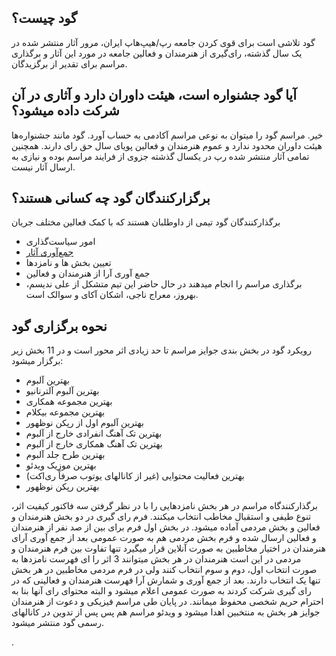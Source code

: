 ## گود چیست؟
گود تلاشی است برای قوی کردن جامعه رپ/هیپ‌هاپ ایران، مرور آثار منتشر شده در یک سال گذشته، رای‌گیری از هنرمندان و فعالین جامعه در مورد این آثار و برگذاری مراسم
برای تقدیر از برگزیدگان.
## آیا گود جشنواره است، هیئت داوران دارد و آثاری در آن شرکت داده میشود؟
خیر. مراسم گود را میتوان به نوعی مراسم آکادمی به حساب آورد. گود مانند جشنواره‌ها هیئت داوران محدود ندارد و عموم هنرمندان و فعالین پویای سال حق رای دارند.
همچنین تمامی آثار منتشر شده رپ در یکسال گذشته جزوی از فرایند مراسم بوده و نیازی به ارسال آثار نیست.
## برگزارکنندگان گود چه کسانی هستند؟
برگذارکنندگان گود تیمی از داوطلبان هستند که با کمک فعالین مختلف جریان 
- امور سیاست‌گذاری
- [جمع‌آوری آثار](https://github.com/gowdcommunity/gowd/blob/main/2nd%20Year%20Rleases.md)
- تعیین بخش ها و نامزدها
- جمع آوری آرا از هنرمندان و فعالین 
- برگذاری مراسم را انجام میدهند
در حال حاضر این تیم متشکل از علی ندیسم، بهروز، معراج ناجی، اشکان آکای و سوالک است.
## نحوه برگزاری گود
رویکرد گود در بخش بندی جوایز مراسم تا حد زیادی اثر محور است و در 11 بخش زیر برگزار میشود:
- بهترین آلبوم
- بهترین آلبوم آلترنانیو
- بهترین مجموعه همکاری
- بهترین مجموعه بیکلام
- بهترین آلبوم اول از رپکن نوظهور
- بهترین تک آهنگ انفرادی خارج از آلبوم
- بهترین تک آهنگ همکاری خارج از آلبوم
- بهترین طرح جلد آلبوم
- بهترین موزیک ویدئو
- بهترین فعالیت محتوایی (غیر از کانالهای یوتوب صرفاً ری‌اکت)
- بهترین رپکن نوظهور

برگذارکنندگاه مراسم در هر بخش نامزدهایی را با در نظر گرفتن سه فاکتور کیفیت اثر، تنوع طیفی و استقبال مخاطب انتخاب میکنند.
فرم رای گیری در دو بخش هنرمندان و فعالین و بخش مردمی آماده میشود. در بخش اول فرم برای بین از صد نفر از هنرمندان و فعالین ارسال شده و فرم بخش مردمی هم به صورت عمومی بعد از جمع آوری آرای هنرمندان در اختیار مخاطبین به صورت آنلاین قرار میگیرد
تنها تفاوت بین فرم هنرمندان و مردمی در این است هنرمندان در هر بخش میتوانند 3 اثر را ای فهرست نامزدها به صورت انتخاب اول، دوم و سوم انتخاب کنند ولی در فرم مردمی مخاطبین در هر بخش تنها یک انتخاب دارند.
بعد از جمع آوری و شمارش آرا فهرست هنرمندان و فعالینی که در رای گیری شرکت کردند به صورت عمومی اعلام میشود و البته محتوای رای آنها بنا به احترام حریم شخصی محفوظ میمانند.
در پایان طی مراسم فیزیکی و دعوت از هنرمندان جوایز هر بخش به منتخبین اهدا میشود و ویدئو مراسم هم پس پس از تدوین در کانالهای رسمی گود منتشر میشود.




.
